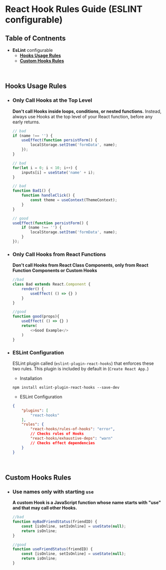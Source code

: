 # React Hook Rules Guide (ESLINT configurable)

## Table of Contnents


- **EsLint** configurable
     - [**Hooks Usage Rules**](#hooks-usage-rules)
     - [**Custom Hooks Rules**](#custom-hooks-rules)

&nbsp;
&nbsp;

## Hooks Usage Rules

* ### Only Call Hooks at the Top Level

    **Don't call Hooks inside loops, conditions, or nested functions.** Instead, always use Hooks at the top level of your React function, before any early returns.
    ```javascript
    // bad
    if (name !== '') {
        useEffect(function persistForm() {
            localStorage.setItem('formData', name);
        });
    }

    // bad
    for(let i = 0; i < 10; i++) {
        inputs[i] = useState('name' + i);
    }

    // bad
    function Bad1() {
        function handleClick() {
            const theme = useContext(ThemeContext);
        }
    }

    // good
    useEffect(function persistForm() {
        if (name !== '') {
            localStorage.setItem('formData', name);
        }
    });

    ```

* ### Only Call Hooks from React Functions

    **Don't call Hooks from React Class Components, only from React Function Components or Custom Hooks**
    ```javascript
    //bad
    class Bad extends React.Component {
        render() {
            useEffect( () => {} )
        }
    }

    //good
    function good(props){
        useEffect( () => {} )
        return(
            <>Good Example</>
        )
    }
    ```
* ### ESLint Configuration
    ESLint plugin called (`eslint-plugin-react-hooks`) that enforces these two rules.
    This plugin is included by default in (`Create React App.`)
    * Installation
    ```
    npm install eslint-plugin-react-hooks --save-dev
    ```
    * ESLint Configuration
    ```json
    {
        "plugins": [
            "react-hooks"
        ],
        "rules": {
            "react-hooks/rules-of-hooks": "error", 
            // Checks rules of Hooks
            "react-hooks/exhaustive-deps": "warn" 
            // Checks effect dependencies
        }
    }
    ```

&nbsp;
&nbsp;

## Custom Hooks Rules

* ### Use names only with starting `use`
    **A custom Hook is a JavaScript function whose name starts with "use" and that may call other Hooks.**
&nbsp;

    ```javascript
    //bad
    function myBadFriendStatus(friendID) {
        const [isOnline, setIsOnline] = useState(null);
        return isOnline;
    }

    //good
    function useFriendStatus(friendID) {
        const [isOnline, setIsOnline] = useState(null);
        return isOnline;
    }
    ```
